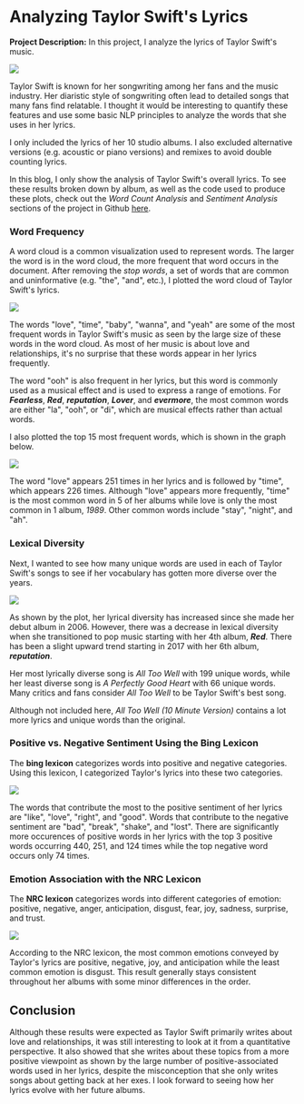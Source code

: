 # Analyzing Taylor Swift's Lyrics

**Project Description:** In this project, I analyze the lyrics of Taylor Swift's music.

<img src="images/project2_images/swift_lyrics.jpg?_raw=true"/>

Taylor Swift is known for her songwriting among her fans and the music industry. Her diaristic style of songwriting often lead to detailed songs that many fans find relatable. I thought it would be interesting to quantify these features and use some basic NLP principles to analyze the words that she uses in her lyrics. 

I only included the lyrics of her 10 studio albums. I also excluded alternative versions (e.g. acoustic or piano versions) and remixes to avoid double counting lyrics.

In this blog, I only show the analysis of Taylor Swift's overall lyrics. To see these results broken down by album, as well as the code used to produce these plots, check out the *Word Count Analysis* and *Sentiment Analysis* sections of the project in Github [here](https://github.com/johncarlomaula/taylorswift-lyrics-project).

### Word Frequency

A word cloud is a common visualization used to represent words. The larger the word is in the word cloud, the more frequent that word occurs in the document. After removing the *stop words*, a set of words that are common and uninformative (e.g. "the", "and", etc.), I plotted the word cloud of Taylor Swift's lyrics.

<img src="images/project2_images/word_cloud.png?_raw=true"/>

The words "love", "time", "baby", "wanna", and "yeah" are some of the most frequent words in Taylor Swift's music as seen by the large size of these words in the word cloud. As most of her music is about love and relationships, it's no surprise that these words appear in her lyrics frequently.

The word "ooh" is also frequent in her lyrics, but this word is commonly used as a musical effect and is used to express a range of emotions. For ***Fearless***, ***Red***, ***reputation***, ***Lover***, and ***evermore***, the most common words are either "la", "ooh", or "di", which are musical effects rather than actual words.

I also plotted the top 15 most frequent words, which is shown in the graph below.

<img src="images/project2_images/word_count.png?_raw=true"/>

The word "love" appears 251 times in her lyrics and is followed by "time", which appears 226 times. Although "love" appears more frequently, "time" is the most common word in 5 of her albums while love is only the most common in 1 album, *1989*. Other common words include "stay", "night", and "ah".


### Lexical Diversity

Next, I wanted to see how many unique words are used in each of Taylor Swift's songs to see if her vocabulary has gotten more diverse over the years.

<img src="images/project2_images/lexical_diversity.png?_raw=true"/>

As shown by the plot, her lyrical diversity has increased since she made her debut album in 2006. However, there was a decrease in lexical diversity when she transitioned to pop music starting with her 4th album, ***Red***. There has been a slight upward trend starting in 2017 with her 6th album, ***reputation***.

Her most lyrically diverse song is *All Too Well* with 199 unique words, while her least diverse song is *A Perfectly Good Heart* with 66 unique words. Many critics and fans consider *All Too Well* to be Taylor Swift's best song. 

Although not included here, *All Too Well (10 Minute Version)* contains a lot more lyrics and unique words than the original.

### Positive vs. Negative Sentiment Using the Bing Lexicon

The **bing lexicon** categorizes words into positive and negative categories. Using this lexicon, I categorized Taylor's lyrics into these two categories.

<img src="images/project2_images/pos_neg_sent.png?_raw=true"/>

The words that contribute the most to the positive sentiment of her lyrics are "like", "love", "right", and "good". Words that contribute to the negative sentiment are "bad", "break", "shake", and "lost". There are significantly more occurences of positive words in her lyrics with the top 3 positive words occurring 440, 251, and 124 times while the top negative word occurs only 74 times. 

### Emotion Association with the NRC Lexicon

The **NRC lexicon** categorizes words into different categories of emotion: positive, negative, anger, anticipation, disgust, fear, joy, sadness, surprise, and trust.

<img src="images/project2_images/sentiment.png?_raw=true"/>

According to the NRC lexicon, the most common emotions conveyed by Taylor's lyrics are positive, negative, joy, and anticipation while the least common emotion is disgust. This result generally stays consistent throughout her albums with some minor differences in the order.

## Conclusion

Although these results were expected as Taylor Swift primarily writes about love and relationships, it was still interesting to look at it from a quantitative perspective. It also showed that she writes about these topics from a more positive viewpoint as shown by the large number of positive-associated words used in her lyrics, despite the misconception that she only writes songs about getting back at her exes. I look forward to seeing how her lyrics evolve with her future albums.
